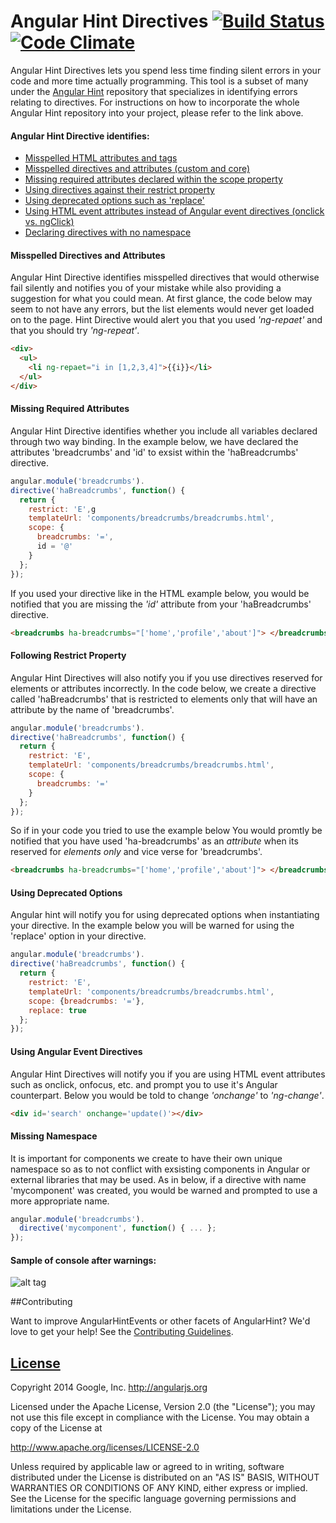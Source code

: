 Angular Hint Directives [![Build Status](https://travis-ci.org/angular/angular-hint-directives.svg?branch=master)](https://travis-ci.org/angular/angular-hint-directives) [![Code Climate](https://codeclimate.com/github/angular/angular-hint-directives.png)](https://codeclimate.com/github/angular/angular-hint-directives)
==================

Angular Hint Directives lets you spend less time finding silent errors in your code and more time actually programming. This tool is a subset of many under the [Angular Hint](https://github.com/angular/angular-hint) repository that specializes in identifying errors relating to directives. For instructions on how to incorporate the whole Angular Hint repository into your project, please refer to the link above.

#### Angular Hint Directive identifies:
  - [Misspelled HTML attributes and tags](#misspelled-directives-and-attributes)
  - [Misspelled directives and attributes (custom and core)](#misspelled-directives-and-attributes)
  - [Missing required attributes declared within the scope property](#missing-required-attributes)
  - [Using directives against their restrict property](#following-restrict-property)
  - [Using deprecated options such as 'replace'](#using-deprecated-options)
  - [Using HTML event attributes instead of Angular event directives (onclick vs. ngClick)](#using-angular-event-directives)
  - [Declaring directives with no namespace](#missing-namespace)


#### Misspelled Directives and Attributes
Angular Hint Directive identifies misspelled directives that would otherwise fail silently and notifies you of your mistake while also providing a suggestion for what you could mean. At first glance, the code below may seem to not have any errors, but the list elements would never get loaded on to the page. Hint Directive would alert you that you used *'ng-repaet'* and that you should try *'ng-repeat'*.
```html
<div>
  <ul>
    <li ng-repaet="i in [1,2,3,4]">{{i}}</li>
  </ul>
</div>
```
#### Missing Required Attributes
Angular Hint Directive identifies whether you include all variables declared through two way binding. In the example below, we have declared the attributes 'breadcrumbs' and 'id' to exsist within the 'haBreadcrumbs' directive.
```javascript
angular.module('breadcrumbs').
directive('haBreadcrumbs', function() {
  return {
    restrict: 'E',g
    templateUrl: 'components/breadcrumbs/breadcrumbs.html',
    scope: {
      breadcrumbs: '=',
      id = '@'
    }
  };
});
```
If you used your directive like in the HTML example below, you would be notified that you are missing the *'id'* attribute from your 'haBreadcrumbs' directive.
```html
<breadcrumbs ha-breadcrumbs="['home','profile','about']"> </breadcrumbs>
```

#### Following Restrict Property
Angular Hint Directives will also notify you if you use directives reserved for elements or attributes incorrectly. In the code below, we create a directive called 'haBreadcrumbs' that is restricted to elements only that will have an attribute by the name of 'breadcrumbs'.
```javascript
angular.module('breadcrumbs').
directive('haBreadcrumbs', function() {
  return {
    restrict: 'E',
    templateUrl: 'components/breadcrumbs/breadcrumbs.html',
    scope: {
      breadcrumbs: '='
    }
  };
});
```
So if in your code you tried to use the example below You would promtly be notified that you have used 'ha-breadcrumbs' as an *attribute* when its reserved for *elements only* and vice verse for 'breadcrumbs'.
```html
<breadcrumbs ha-breadcrumbs="['home','profile','about']"> </breadcrumbs>
```
#### Using Deprecated Options
Angular hint will notify you for using deprecated options when instantiating your directive. In the example below you will be warned for using the 'replace' option in your directive.
```javascript
angular.module('breadcrumbs').
directive('haBreadcrumbs', function() {
  return {
    restrict: 'E',
    templateUrl: 'components/breadcrumbs/breadcrumbs.html',
    scope: {breadcrumbs: '='},
    replace: true
  };
});
```
#### Using Angular Event Directives
Angular Hint Directives will notify you if you are using HTML event attributes such as onclick, onfocus, etc. and prompt you to use it's Angular counterpart. Below you would be told to change *'onchange'* to *'ng-change'*.
```html
<div id='search' onchange='update()'></div>
```

#### Missing Namespace
It is important for components we create to have their own unique namespace so as to not conflict with exsisting components in Angular or external libraries that may be used. As in below, if a directive with name 'mycomponent' was created, you would be warned and prompted to use a more appropriate name.
```javascript
angular.module('breadcrumbs').
  directive('mycomponent', function() { ... };
});
```

#### Sample of console after warnings:

![alt tag](https://raw.githubusercontent.com/angular/angular-hint-directives/master/demoApp/assets/img/Hint%20Directives%20Console.png)

##Contributing

Want to improve AngularHintEvents or other facets of AngularHint? We'd love to get your help! See the [Contributing Guidelines](https://github.com/angular/angular-hint/blob/master/CONTRIBUTING.md).

## [License](LICENSE)

Copyright 2014 Google, Inc. http://angularjs.org

Licensed under the Apache License, Version 2.0 (the "License");
you may not use this file except in compliance with the License.
You may obtain a copy of the License at

   http://www.apache.org/licenses/LICENSE-2.0

Unless required by applicable law or agreed to in writing, software
distributed under the License is distributed on an "AS IS" BASIS,
WITHOUT WARRANTIES OR CONDITIONS OF ANY KIND, either express or implied.
See the License for the specific language governing permissions and
limitations under the License.
